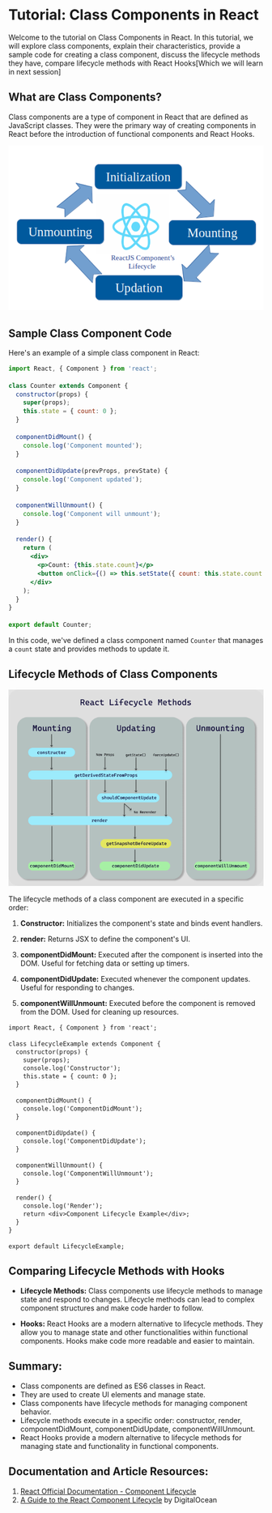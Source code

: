 # Tutorial: Class Components in React

Welcome to the tutorial on Class Components in React. In this tutorial, we will explore class components, explain their characteristics, provide a sample code for creating a class component, discuss the lifecycle methods they have, compare lifecycle methods with React Hooks[Which we will learn in next session]

## What are Class Components?

Class components are a type of component in React that are defined as JavaScript classes. They were the primary way of creating components in React before the introduction of functional components and React Hooks.

![](../Assets/React/LifeCycle.png)

## Sample Class Component Code

Here's an example of a simple class component in React:

```jsx
import React, { Component } from 'react';

class Counter extends Component {
  constructor(props) {
    super(props);
    this.state = { count: 0 };
  }

  componentDidMount() {
    console.log('Component mounted');
  }

  componentDidUpdate(prevProps, prevState) {
    console.log('Component updated');
  }

  componentWillUnmount() {
    console.log('Component will unmount');
  }

  render() {
    return (
      <div>
        <p>Count: {this.state.count}</p>
        <button onClick={() => this.setState({ count: this.state.count + 1 })}>Increment</button>
      </div>
    );
  }
}

export default Counter;
```

In this code, we've defined a class component named `Counter` that manages a `count` state and provides methods to update it.

## Lifecycle Methods of Class Components
![](../Assets/React/LifeCycleMethods.png)


The lifecycle methods of a class component are executed in a specific order:

1. **Constructor:** Initializes the component's state and binds event handlers.

2. **render:** Returns JSX to define the component's UI.

3. **componentDidMount:** Executed after the component is inserted into the DOM. Useful for fetching data or setting up timers.

4. **componentDidUpdate:** Executed whenever the component updates. Useful for responding to changes.

5. **componentWillUnmount:** Executed before the component is removed from the DOM. Used for cleaning up resources.

```
import React, { Component } from 'react';

class LifecycleExample extends Component {
  constructor(props) {
    super(props);
    console.log('Constructor');
    this.state = { count: 0 };
  }

  componentDidMount() {
    console.log('ComponentDidMount');
  }

  componentDidUpdate() {
    console.log('ComponentDidUpdate');
  }

  componentWillUnmount() {
    console.log('ComponentWillUnmount');
  }

  render() {
    console.log('Render');
    return <div>Component Lifecycle Example</div>;
  }
}

export default LifecycleExample;
```

## Comparing Lifecycle Methods with Hooks

- **Lifecycle Methods:** Class components use lifecycle methods to manage state and respond to changes. Lifecycle methods can lead to complex component structures and make code harder to follow.

- **Hooks:** React Hooks are a modern alternative to lifecycle methods. They allow you to manage state and other functionalities within functional components. Hooks make code more readable and easier to maintain.

## Summary:

- Class components are defined as ES6 classes in React.
- They are used to create UI elements and manage state.
- Class components have lifecycle methods for managing component behavior.
- Lifecycle methods execute in a specific order: constructor, render, componentDidMount, componentDidUpdate, componentWillUnmount.
- React Hooks provide a modern alternative to lifecycle methods for managing state and functionality in functional components.

## Documentation and Article Resources:

1. [React Official Documentation - Component Lifecycle](https://reactjs.org/docs/react-component.html)
2. [A Guide to the React Component Lifecycle](https://www.digitalocean.com/community/tutorials/react-react-component-lifecycle) by DigitalOcean